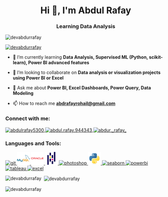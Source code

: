 <h1 align="center">Hi 👋, I'm Abdul Rafay</h1>
<h3 align="center">Learning Data Analysis</h3>

<p align="left"> 
  <img src="https://komarev.com/ghpvc/?username=devabdurrafay&label=Profile%20views&color=0e75b6&style=flat" alt="devabdurrafay" /> 
</p>

<p align="left"> 
  <a href="https://github.com/ryo-ma/github-profile-trophy">
    <img src="https://github-profile-trophy.vercel.app/?username=devabdurrafay" alt="devabdurrafay" />
  </a> 
</p>

- 🌱 I’m currently learning **Data Analysis, Supervised ML (Python, scikit-learn), Power BI advanced features**

- 👯 I’m looking to collaborate on **Data analysis or visualization projects using Power BI or Excel**

- 💬 Ask me about **Power BI, Excel Dashboards, Power Query, Data Modeling**

- 📫 How to reach me **abdrafayrohail@gmail.com**

<h3 align="left">Connect with me:</h3>
<p align="left">
  <a href="https://kaggle.com/abdulrafay5300" target="_blank">
    <img align="center" src="https://raw.githubusercontent.com/rahuldkjain/github-profile-readme-generator/master/src/images/icons/Social/kaggle.svg" alt="abdulrafay5300" height="30" width="40" />
  </a>
  <a href="https://fb.com/abdul.rafay.944343" target="_blank">
    <img align="center" src="https://raw.githubusercontent.com/rahuldkjain/github-profile-readme-generator/master/src/images/icons/Social/facebook.svg" alt="abdul.rafay.944343" height="30" width="40" />
  </a>
  <a href="https://instagram.com/abdur._rafay_" target="_blank">
    <img align="center" src="https://raw.githubusercontent.com/rahuldkjain/github-profile-readme-generator/master/src/images/icons/Social/instagram.svg" alt="abdur._rafay_" height="30" width="40" />
  </a>
</p>

<h3 align="left">Languages and Tools:</h3>
<p align="left"> 
  <a href="https://git-scm.com/" target="_blank" rel="noreferrer"> 
    <img src="https://www.vectorlogo.zone/logos/git-scm/git-scm-icon.svg" alt="git" width="40" height="40"/> 
  </a> 
  <a href="https://www.mysql.com/" target="_blank" rel="noreferrer"> 
    <img src="https://raw.githubusercontent.com/devicons/devicon/master/icons/mysql/mysql-original-wordmark.svg" alt="mysql" width="40" height="40"/> 
  </a> 
  <a href="https://www.oracle.com/" target="_blank" rel="noreferrer"> 
    <img src="https://raw.githubusercontent.com/devicons/devicon/master/icons/oracle/oracle-original.svg" alt="oracle" width="40" height="40"/> 
  </a> 
  <a href="https://pandas.pydata.org/" target="_blank" rel="noreferrer"> 
    <img src="https://raw.githubusercontent.com/devicons/devicon/master/icons/pandas/pandas-original.svg" alt="pandas" width="40" height="40"/> 
  </a> 

  <!-- Photoshop -->
  <a href="https://www.adobe.com/products/photoshop.html" target="_blank" rel="noreferrer"> 
    <img src="https://cdn.worldvectorlogo.com/logos/adobe-photoshop-2.svg" alt="photoshop" width="40" height="40"/> 
  </a>

  <a href="https://www.python.org" target="_blank" rel="noreferrer"> 
    <img src="https://raw.githubusercontent.com/devicons/devicon/master/icons/python/python-original.svg" alt="python" width="40" height="40"/> 
  </a> 
  <a href="https://seaborn.pydata.org/" target="_blank" rel="noreferrer"> 
    <img src="https://seaborn.pydata.org/_images/logo-mark-lightbg.svg" alt="seaborn" width="40" height="40"/> 
  </a>

  <!-- Correct Power BI -->
  <a href="https://powerbi.microsoft.com/" target="_blank" rel="noreferrer"> 
    <img src="https://upload.wikimedia.org/wikipedia/commons/c/cf/Power_BI_logo.svg" alt="powerbi" width="40" height="40"/> 
  </a>

  <!-- Tableau -->
  <a href="https://www.tableau.com/" target="_blank" rel="noreferrer"> 
    <img src="https://upload.wikimedia.org/wikipedia/commons/9/9a/Tableau_Logo.svg" alt="tableau" width="40" height="40"/> 
  </a>

  <!-- Excel -->
  <a href="https://www.microsoft.com/en-us/microsoft-365/excel" target="_blank" rel="noreferrer"> 
    <img src="https://upload.wikimedia.org/wikipedia/commons/7/73/Microsoft_Excel_2013-2019_logo.svg" alt="excel" width="40" height="40"/> 
  </a>
</p>

<p>
  <img align="left" src="https://github-readme-stats.vercel.app/api/top-langs?username=devabdurrafay&show_icons=true&locale=en&layout=compact" alt="devabdurrafay" />
</p>

<p>&nbsp;
  <img align="center" src="https://github-readme-stats.vercel.app/api?username=devabdurrafay&show_icons=true&locale=en" alt="devabdurrafay" />
</p>

<p>
  <img align="center" src="https://github-readme-streak-stats.herokuapp.com/?user=devabdurrafay&" alt="devabdurrafay" />
</p>
